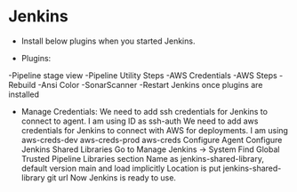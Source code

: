 # Jenkins

* Install below plugins when you started Jenkins.


* Plugins:

-Pipeline stage view
-Pipeline Utility Steps
-AWS Credentials
-AWS Steps
-Rebuild
-Ansi Color
-SonarScanner
-Restart Jenkins once plugins are installed

* Manage Credentials:
We need to add ssh credentials for Jenkins to connect to agent. I am using ID as ssh-auth
We need to add aws credentials for Jenkins to connect with AWS for deployments. I am using
aws-creds-dev 
aws-creds-prod
aws-creds
Configure Agent
Configure Jenkins Shared Libraries
Go to Manage Jenkins -> System
Find Global Trusted Pipeline Libraries section
Name as jenkins-shared-library, default version main and load implicitly
Location is put jenkins-shared-library git url
Now Jenkins is ready to use.